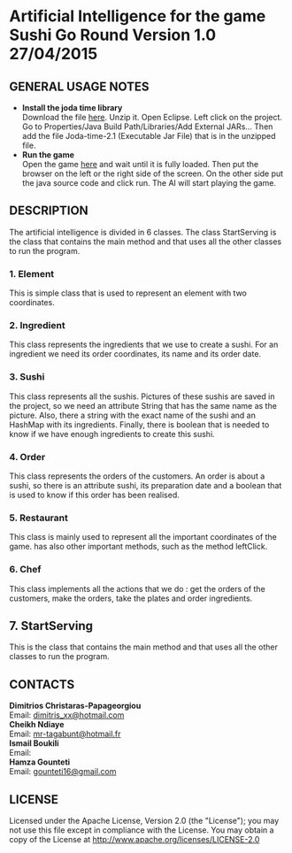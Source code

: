# Artificial Intelligence for the game Sushi Go Round Version 1.0 27/04/2015

## GENERAL USAGE NOTES

- **Install the joda time library** </br>
Download the file [here](http://sourceforge.net/projects/joda-time/files/joda-time/2.1/). Unzip it. Open Eclipse. Left click on the project. Go to Properties/Java Build Path/Libraries/Add External JARs... Then add the file Joda-time-2.1 (Executable Jar File) that is in the unzipped file.
- **Run the game** </br>
Open the game [here](http://www.freearcade.com/SushiGoRound.flash/SushiGoRound.html) and wait until it is fully loaded. Then put the browser on the left or the right side of the screen. On the other side put the java source code and click run. The AI will start playing the game.

## DESCRIPTION
The artificial intelligence is divided in 6 classes. The class StartServing is the class that contains the main method and that uses all the other classes to run the program.
### 1. Element
This is simple class that is used to represent an element with two coordinates.
### 2. Ingredient
This class represents the ingredients that we use to create a sushi. For an ingredient we need its order coordinates, its name and its order date.
### 3. Sushi
This class represents all the sushis. Pictures of these sushis are saved in the project, so we need an attribute String that has the same name as the picture. Also, there a string with the exact name of the sushi and an HashMap with its ingredients. Finally, there is boolean that is needed to know if we have enough ingredients to create this sushi.
### 4. Order
This class represents the orders of the customers. An order is about a sushi, so there is an attribute sushi, its preparation date and a boolean that is used to know if this order has been realised.
### 5. Restaurant
This class is mainly used to represent all the important coordinates of the game. has also other important methods, such as the method leftClick.
### 6. Chef
This class implements all the actions that we do : get the orders of the customers, make the orders, take the plates and order ingredients.
## 7. StartServing
This is the class that contains the main method and that uses all the other classes to run the program.
## CONTACTS
**Dimitrios Christaras-Papageorgiou** </br>
Email:  dimitris_xx@hotmail.com</br>
**Cheikh Ndiaye** </br>
Email:  mr-tagabunt@hotmail.fr</br>
**Ismail Boukili** </br>
Email:  </br>
**Hamza Gounteti** </br>
Email: gounteti16@gmail.com  </br>
## LICENSE
Licensed under the Apache License, Version 2.0 (the "License");
   you may not use this file except in compliance with the License.
   You may obtain a copy of the License at http://www.apache.org/licenses/LICENSE-2.0
